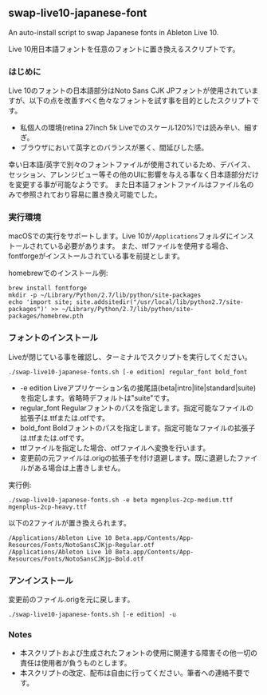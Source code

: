 ## swap-live10-japanese-font
An auto-install script to swap Japanese fonts in Ableton Live 10.

Live 10用日本語フォントを任意のフォントに置き換えるスクリプトです。

### はじめに
Live 10のフォントの日本語部分はNoto Sans CJK JPフォントが使用されていますが、以下の点を改善すべく色々なフォントを試す事を目的としたスクリプトです。
 - 私個人の環境(retina 27inch 5k Liveでのスケール120%)では読み辛い、細すぎ。
 - ブラウザにおいて英字とのバランスが悪く、間延びした感。

幸い日本語/英字で別々のフォントファイルが使用されているため、デバイス、セッション、アレンジビュー等その他のUIに影響を与える事なく日本語部分だけを変更する事が可能なようです。
また日本語フォントファイルはファイル名のみで参照されており容易に置き換え可能でした。

### 実行環境

macOSでの実行をサポートします。Live 10が```/Applications```フォルダにインストールされている必要があります。
また、ttfファイルを使用する場合、fontforgeがインストールされている事を前提とします。

homebrewでのインストール例:
```
brew install fontforge
mkdir -p ~/Library/Python/2.7/lib/python/site-packages
echo 'import site; site.addsitedir("/usr/local/lib/python2.7/site-packages")' >> ~/Library/Python/2.7/lib/python/site-packages/homebrew.pth
```

### フォントのインストール
Liveが閉じている事を確認し、ターミナルでスクリプトを実行してください。
```
./swap-live10-japanese-fonts.sh [-e edition] regular_font bold_font
```
 - -e edition
 Liveアプリケーション名の接尾語(beta|intro|lite|standard|suite)を指定します。省略時デフォルトは"suite"です。
 - regular_font
 Regularフォントのパスを指定します。指定可能なファイルの拡張子は.ttfまたは.otfです。
 - bold_font
 Boldフォントのパスを指定します。指定可能なファイルの拡張子は.ttfまたは.otfです。
 - ttfファイルを指定した場合、otfファイルへ変換を行います。
 - 変更前の元ファイルは.origの拡張子を付け退避します。既に退避したファイルがある場合は上書きしません。

実行例:
```
./swap-live10-japanese-fonts.sh -e beta mgenplus-2cp-medium.ttf mgenplus-2cp-heavy.ttf
```

以下の2ファイルが置き換えられます。
```
/Applications/Ableton Live 10 Beta.app/Contents/App-Resources/Fonts/NotoSansCJKjp-Regular.otf
/Applications/Ableton Live 10 Beta.app/Contents/App-Resources/Fonts/NotoSansCJKjp-Bold.otf
```

### アンインストール
変更前のファイル.origを元に戻します。
```
./swap-live10-japanese-fonts.sh [-e edition] -u
```

### Notes
 - 本スクリプトおよび生成されたフォントの使用に関連する障害その他一切の責任は使用者が負うものとします。
 - 本スクリプトの改定、配布は自由に行ってください。筆者への連絡不要です。
